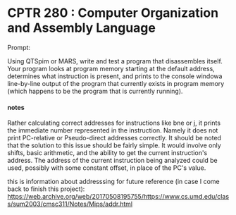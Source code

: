 # CPTR 280 : Computer Organization and Assembly Language

Prompt:

Using QTSpim or MARS, write and test a program that disassembles itself. Your program looks at program memory starting at the default address, determines what instruction is present, and prints to the console windowa line-by-line output of the program that currently exists in program memory (which happens to be the program that is currently running).

#### notes
 
Rather calculating correct addresses for instructions like bne or j, it prints the immediate number represented in the instruction. Namely it does not print PC-relative or Pseudo-direct addresses correctly.
It should be noted that the solution to this issue should be fairly simple. It would involve only shifts, basic arithmetic, and the ability to get the current instruction's address. The address of the current instruction being analyzed could be used, possibly with some constant offset, in place of the PC's value.

this is information about addresssing for future reference (in case I come back to finish this project): https://web.archive.org/web/20170508195755/https://www.cs.umd.edu/class/sum2003/cmsc311/Notes/Mips/addr.html
